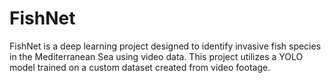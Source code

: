 # FishNet
FishNet is a deep learning project designed to identify invasive fish species in the Mediterranean Sea using video data. This project utilizes a YOLO model trained on a custom dataset created from video footage.
